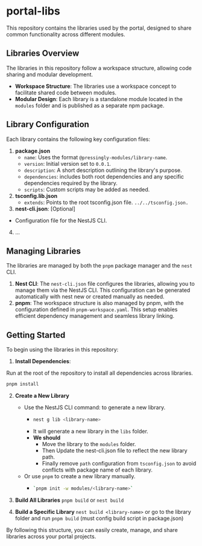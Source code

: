 # portal-libs

This repository contains the libraries used by the portal, designed to share common functionality across different modules.

## Libraries Overview
The libraries in this repository follow a workspace structure, allowing code sharing and modular development.

- **Workspace Structure**: The libraries use a workspace concept to facilitate shared code between modules.
- **Modular Design**: Each library is a standalone module located in the `modules` folder and is published as a separate npm package.

## Library Configuration
Each library contains the following key configuration files:

1. **package.json**
   - `name`: Uses the format `@pressingly-modules/library-name`.
   - `version`: Initial version set to `0.0.1`.
   - `description`: A short description outlining the library's purpose.
   - `dependencies`: includes both root dependencies and any specific dependencies required by the library.
   - `scripts`: Custom scripts may be added as needed.
2. **tsconfig.lib.json**
   - `extends`: Points to the root tsconfig.json file. `../../tsconfig.json.`
3. **nest-cli.json**: [Optional]
  - Configuration file for the NestJS CLI.
4. ...

## Managing Libraries
The libraries are managed by both the `pnpm` package manager and the `nest` CLI.

1. **Nest CLI**: The `nest-cli.json` file configures the libraries, allowing you to manage them via the NestJS CLI. This configuration can be generated automatically with nest new or created manually as needed.
2. **pnpm**: The workspace structure is also managed by pnpm, with the configuration defined in `pnpm-workspace.yaml`. This setup enables efficient dependency management and seamless library linking.

## Getting Started
To begin using the libraries in this repository:

1. **Install Dependencies**:

Run at the root of the repository to install all dependencies across libraries.
```bash
pnpm install
```

2. **Create a New Library**
   - Use the NestJS CLI command:  to generate a new library.
     - ```bash
       nest g lib <library-name>
       ```
     - It will generate a new library in the `libs` folder.
     - **We should**
       - Move the library to the `modules` folder.
       - Then Update the nest-cli.json file to reflect the new library path.
       - Finally remove `path` configuration from `tsconfig.json` to avoid conflicts with package name of each library.
   - Or use `pnpm` to create a new library manually.
     - ```bash
       `pnpm init -w modules/<library-name>`
       ```

3. **Build All Libraries** `pnpm build` or `nest build`
4. **Build a Specific Library** `nest build <library-name>` or go to the library folder and run `pnpm build` (must config build script in package.json)

By following this structure, you can easily create, manage, and share libraries across your portal projects.

